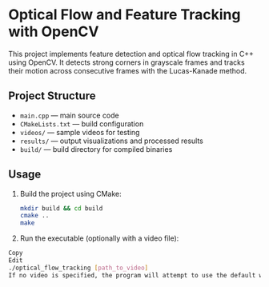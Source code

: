 # Optical Flow and Feature Tracking with OpenCV

This project implements feature detection and optical flow tracking in C++ using OpenCV. It detects strong corners in grayscale frames and tracks their motion across consecutive frames with the Lucas-Kanade method.

## Project Structure

- `main.cpp` — main source code
- `CMakeLists.txt` — build configuration
- `videos/` — sample videos for testing
- `results/` — output visualizations and processed results
- `build/` — build directory for compiled binaries

## Usage

1. Build the project using CMake:
   ```bash
   mkdir build && cd build
   cmake ..
   make
2. Run the executable (optionally with a video file):

  ```bash
  Copy
  Edit
  ./optical_flow_tracking [path_to_video]
  If no video is specified, the program will attempt to use the default webcam.
